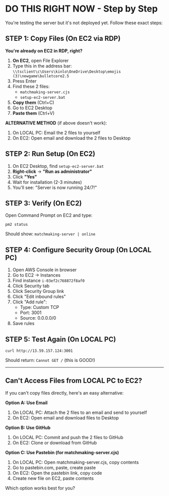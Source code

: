 # DO THIS RIGHT NOW - Step by Step

You're testing the server but it's not deployed yet. Follow these exact steps:

## STEP 1: Copy Files (On EC2 via RDP)

**You're already on EC2 in RDP, right?**

1. **On EC2**, open File Explorer
2. Type this in the address bar: `\\tsclient\c\Users\kinlo\OneDrive\Desktop\emojis (3)\newgame\bulletcore2.5`
3. Press Enter
4. Find these 2 files:
   - `matchmaking-server.cjs`
   - `setup-ec2-server.bat`
5. **Copy them** (Ctrl+C)
6. Go to EC2 Desktop
7. **Paste them** (Ctrl+V)

**ALTERNATIVE METHOD** (if above doesn't work):
1. On LOCAL PC: Email the 2 files to yourself
2. On EC2: Open email and download the 2 files to Desktop

## STEP 2: Run Setup (On EC2)

1. On EC2 Desktop, find `setup-ec2-server.bat`
2. **Right-click** → **"Run as administrator"**
3. Click **"Yes"**
4. Wait for installation (2-3 minutes)
5. You'll see: "Server is now running 24/7!"

## STEP 3: Verify (On EC2)

Open Command Prompt on EC2 and type:
```
pm2 status
```

Should show: `matchmaking-server | online`

## STEP 4: Configure Security Group (On LOCAL PC)

1. Open AWS Console in browser
2. Go to EC2 → Instances
3. Find instance `i-03ef2c768872f8af0`
4. Click Security tab
5. Click Security Group link
6. Click "Edit inbound rules"
7. Click "Add rule":
   - Type: Custom TCP
   - Port: 3001
   - Source: 0.0.0.0/0
8. Save rules

## STEP 5: Test Again (On LOCAL PC)

```
curl http://13.59.157.124:3001
```

Should return: `Cannot GET /` (this is GOOD!)

---

## Can't Access Files from LOCAL PC to EC2?

If you can't copy files directly, here's an easy alternative:

**Option A: Use Email**
1. On LOCAL PC: Attach the 2 files to an email and send to yourself
2. On EC2: Open email and download files to Desktop

**Option B: Use GitHub**
1. On LOCAL PC: Commit and push the 2 files to GitHub
2. On EC2: Clone or download from GitHub

**Option C: Use Pastebin (for matchmaking-server.cjs)**
1. On LOCAL PC: Open matchmaking-server.cjs, copy contents
2. Go to pastebin.com, paste, create paste
3. On EC2: Open the pastebin link, copy code
4. Create new file on EC2, paste contents

Which option works best for you?
